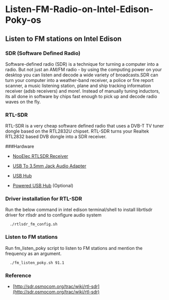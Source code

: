 # Listen-FM-Radio-on-Intel-Edison-Poky-os
## Listen to FM stations on Intel Edison

### SDR (Software Defined Radio)


  Software-defined radio (SDR) is a technique for turning a computer into a radio. But not just
  an AM/FM radio - by using the computing power on your desktop you can listen and decode a wide 
  variety of broadcasts.SDR can turn your computer into a weather-band receiver, a police or fire
  report scanner, a music listening station, plane and ship tracking information receiver (adsb 
  receivers) and more!. Instead of manually tuning inductors, its all done in software by chips 
  fast enough to pick up and decode radio waves on the fly.


### RTL-SDR


  RTL-SDR is a very cheap software defined radio that uses a DVB-T TV tuner dongle based on the 
  RTL2832U chipset. RTL-SDR turns your Realtek RTL2832 based DVB dongle into a SDR receiver.
 
      
###Hardware
     
      
  * [NooElec RTLSDR Receiver](https://www.nooelec.com/store/sdr/sdr-receivers/nesdr-mini-rtl2832-r820t.html)
  
  * [USB To 3.5mm Jack Audio Adapter](http://www.amazon.in/Logitech-3-5mm-Jack-Audio-Adapter/dp/B0058P0I2C)
  
  * [USB Hub](http://www.amazon.in/Belkin-F5U407-4-Port-Ultra-Black/dp/B005UUY25E?tag=googinhydr18418-21&tag=googinkenshoo-21&ascsubtag=8dc2c2fb-30f4-4e8a-9b5c-9e087d2b8be3)

  * [Powered USB Hub](http://www.ebay.in/itm/Transcend-TS-HUB3K-HUB3-4-Port-3-0-USB-HUB-/281844012605?hash=item419f36563d:g:LKoAAOSw7PBToA8D) (Optional)
 
      
### Driver installation for RTL-SDR
  
      
  Run the below command in intel edison terminal/shell to install librtlsdr driver for rtlsdr and to
  configure audio system
          
      ./rtlsdr_fm_config.sh

### Listen to FM stations


  Run fm_listen_poky script to listen to FM stations and mention the frequency as an argument.
  
      ./fm_listen_poky.sh 91.1
      

      
### Reference

* [http://sdr.osmocom.org/trac/wiki/rtl-sdr](http://sdr.osmocom.org/trac/wiki/rtl-sdr)
          
          
      

